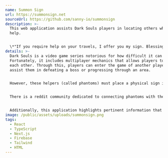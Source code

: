 ```yaml
---
name: Summon Sign
url: https://summonsign.net
sourceUrl: https://github.com/sanny-io/summonsign
description: >-
  This web application assists Dark Souls players in locating others who need
  help.


  \*"If you require help on your travels, I offer you my sign. Blessing of the moon upon your journey."\*
details: >-
  Dark Souls is a video game series notorious for how difficult it can be.
  Fortunately, it includes multiplayer mechanics that allows players to "summon"
  each other. Through this, players can enter the game of another player, and
  assist them in defeating a boss or progressing through an area.


  However, these helpers (called phantoms) must place a physical sign in the game world. These summon signs can be easily missed by other players due to the size of the game world and some rules that stipulate whether the sign appears at all for others. Unfortunately, this often means that players who require assistance may find it rather difficult to acquire any.


  There is a reddit community dedicated to connecting phantoms with these players. This web application polls the /r/summonsign subreddit and allows phantoms to specify which game, platform, and boss they are available to help with.


  Additionally, this application highlights pertinent information that helps phantoms connect with the player in-game, and can even notify phantoms when a player is in need of one.
image: /public/assets/uploads/summonsign.png
tags:
  - React
  - TypeScript
  - Next.js
  - Firebase
  - Tailwind
  - HTML
---
```

